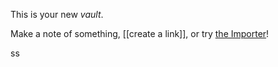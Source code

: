 This is your new *vault*.

Make a note of something, [[create a link]], or try [the Importer](https://help.obsidian.md/Plugins/Importer)!

ss